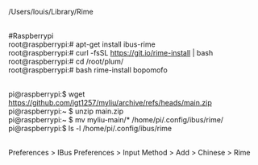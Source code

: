 /Users/louis/Library/Rime <BR>
<BR>

#Raspberrypi <BR>
root@raspberrypi:# apt-get install ibus-rime <BR> 
root@raspberrypi:# curl -fsSL https://git.io/rime-install | bash <BR>
root@raspberrypi:# cd /root/plum/ <BR>
root@raspberrypi:# bash rime-install bopomofo <BR>
<BR>
  
pi@raspberrypi:$ wget https://github.com/igt1257/myliu/archive/refs/heads/main.zip <BR>
pi@raspberrypi:~ $ unzip main.zip <BR>
pi@raspberrypi:~ $ mv myliu-main/* /home/pi/.config/ibus/rime/ <BR>
pi@raspberrypi:$ ls -l /home/pi/.config/ibus/rime <BR>
<BR>

Preferences > IBus Preferences > Input Method > Add > Chinese > Rime
